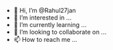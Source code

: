 - 👋 Hi, I’m @Rahul27jan
- 👀 I’m interested in ...
- 🌱 I’m currently learning ...
- 💞️ I’m looking to collaborate on ...
- 📫 How to reach me ...

<!---
Rahul27jan/Rahul27jan is a ✨ special ✨ repository because its `README.md` (this file) appears on your GitHub profile.
You can click the Preview link to take a look at your changes.
--->
